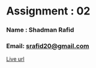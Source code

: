 # Assignment :  02
### Name :  Shadman Rafid
### Email: srafid20@gmail.com
[ Live url](https://shadman9416.github.io/foodies/)
